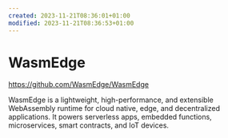 ```yaml
---
created: 2023-11-21T08:36:01+01:00
modified: 2023-11-21T08:36:53+01:00
---
```


# WasmEdge

https://github.com/WasmEdge/WasmEdge

WasmEdge is a lightweight, high-performance, and extensible WebAssembly runtime for cloud native, edge, and decentralized applications. It powers serverless apps, embedded functions, microservices, smart contracts, and IoT devices.
